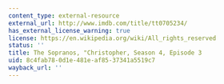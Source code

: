 ```yaml
---
content_type: external-resource
external_url: http://www.imdb.com/title/tt0705234/
has_external_license_warning: true
license: https://en.wikipedia.org/wiki/All_rights_reserved
status: ''
title: The Sopranos, "Christopher, Season 4, Episode 3
uid: 8c4fab78-0d1e-481e-af85-37341a5519c7
wayback_url: ''
---
```

